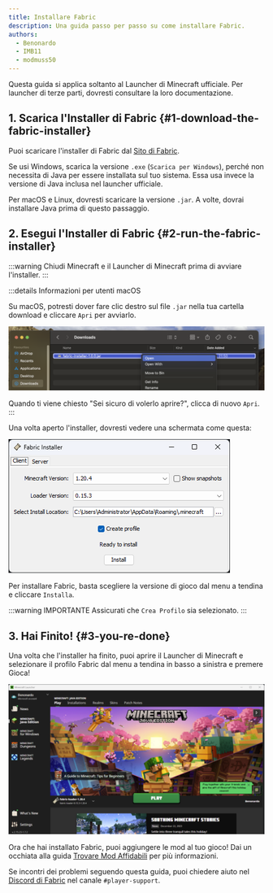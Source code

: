 ```yaml
---
title: Installare Fabric
description: Una guida passo per passo su come installare Fabric.
authors:
  - Benonardo
  - IMB11
  - modmuss50
---
```


<!-- #region common -->

Questa guida si applica soltanto al Launcher di Minecraft ufficiale. Per launcher di terze parti, dovresti consultare la loro documentazione.

## 1. Scarica l'Installer di Fabric {#1-download-the-fabric-installer}

Puoi scaricare l'installer di Fabric dal [Sito di Fabric](https://fabricmc.net/use/).

Se usi Windows, scarica la versione `.exe` (`Scarica per Windows`), perché non necessita di Java per essere installata sul tuo sistema. Essa usa invece la versione di Java inclusa nel launcher ufficiale.

Per macOS e Linux, dovresti scaricare la versione `.jar`. A volte, dovrai installare Java prima di questo passaggio.

## 2. Esegui l'Installer di Fabric {#2-run-the-fabric-installer}

:::warning
Chiudi Minecraft e il Launcher di Minecraft prima di avviare l'installer.
:::

:::details Informazioni per utenti macOS

Su macOS, potresti dover fare clic destro sul file `.jar` nella tua cartella download e cliccare `Apri` per avviarlo.

![Menu contestuale macOS sull'Installer di Fabric](/assets/players/installing-fabric/macos-downloads.png)

Quando ti viene chiesto "Sei sicuro di volerlo aprire?", clicca di nuovo `Apri`.
:::

Una volta aperto l'installer, dovresti vedere una schermata come questa:

![Fabric Installer con "Installa" evidenziato](/assets/players/installing-fabric/installer-screen.png)

<!-- #endregion common -->

Per installare Fabric, basta scegliere la versione di gioco dal menu a tendina e cliccare `Installa`.

:::warning IMPORTANTE
Assicurati che `Crea Profilo` sia selezionato.
:::

## 3. Hai Finito! {#3-you-re-done}

Una volta che l'installer ha finito, puoi aprire il Launcher di Minecraft e selezionare il profilo Fabric dal menu a tendina in basso a sinistra e premere Gioca!

![Launcher di Minecraft con il profilo Fabric selezionato](/assets/players/installing-fabric/launcher-screen.png)

Ora che hai installato Fabric, puoi aggiungere le mod al tuo gioco! Dai un occhiata alla guida [Trovare Mod Affidabili](./finding-mods) per più informazioni.

Se incontri dei problemi seguendo questa guida, puoi chiedere aiuto nel [Discord di Fabric](https://discord.gg/v6v4pMv) nel canale `#player-support`.

